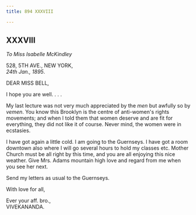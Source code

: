 ```yaml
---
title: 894 XXXVIII

---
```

  

  


## XXXVIII

*To Miss Isabelle McKindley*

528, 5TH AVE., NEW YORK,  
*24th Jan., 1895*.

DEAR MISS BELL,

I hope you are well. . . .

My last lecture was not very much appreciated by the *men* but awfully
so by *vemen*. You know this Brooklyn is the centre of anti-women's
rights movements; and when I told them that women deserve and are fit
for everything, they did not like it of course. Never mind, the women
were in ecstasies.

I have got again a little cold. I am going to the Guernseys. I have got
a room downtown also where I will go several hours to hold my classes
etc. Mother Church must be all right by this time, and you are all
enjoying this nice weather. Give Mrs. Adams mountain high love and
regard from me when you see her next.

Send my letters as usual to the Guernseys.

With love for all,

Ever your aff. bro.,  
VIVEKANANDA.